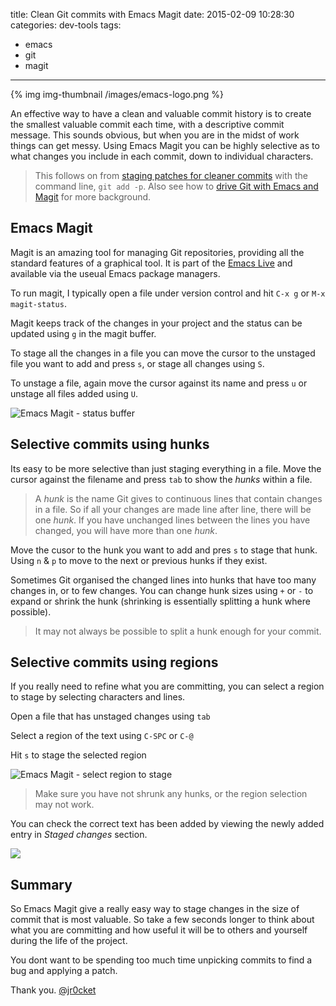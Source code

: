 title: Clean Git commits with Emacs Magit
date: 2015-02-09 10:28:30
categories: dev-tools
tags:
- emacs
- git
- magit
---

{% img img-thumbnail /images/emacs-logo.png %}

  An effective way to have a clean and valuable commit history is to create the smallest valuable commit each time, with a descriptive commit message.  This sounds obvious, but when you are in the midst of work things can get messy.  Using Emacs Magit you can be highly selective as to what changes you include in each commit, down to individual characters.

> This follows on from [staging patches for cleaner commits](/2014/07/staging-patches-with-git-for-cleaner-commits.html) with the command line, `git add -p`.  Also see how to [drive Git with Emacs and Magit](/2012/12/driving-git-with-emacs-pure-magic-with.html.html) for more background.

<!-- more -->

## Emacs Magit

  Magit is an amazing tool for managing Git repositories, providing all the standard features of a graphical tool.  It is part of the [Emacs Live](https://github.com/overtone/emacs-live) and available via the useual Emacs package managers.

  To run magit, I typically open a file under version control and hit `C-x g` or `M-x magit-status`.

  Magit keeps track of the changes in your project and the status can be updated using `g` in the magit buffer.

  To stage all the changes in a file you can move the cursor to the unstaged file you want to add and press `s`, or stage all changes using `S`.

  To unstage a file, again move the cursor against its name and press `u` or unstage all files added using `U`.

![Emacs Magit - status buffer](/images/emacs-magit-status.png)


## Selective commits using hunks

  Its easy to be more selective than just staging everything in a file.  Move the cursor against the filename and press `tab` to show the _hunks_ within a file.

> A _hunk_ is the name Git gives to continuous lines that contain changes in a file.  So if all your changes are made line after line, there will be one _hunk_.  If you have unchanged lines between the lines you have changed, you will have more than one _hunk_.

  Move the cusor to the hunk you want to add and pres `s` to stage that hunk.  Using `n` & `p` to move to the next or previous hunks if they exist.

  Sometimes Git organised the changed lines into hunks that have too many changes in, or to few changes.  You can change hunk sizes using  `+` or `-` to expand or shrink the hunk (shrinking is essentially splitting a hunk where possible).

> It may not always be possible to split a hunk enough for your commit.

## Selective commits using regions

  If you really need to refine what you are committing, you can select a region to stage by selecting characters and lines.

  Open a file that has unstaged changes using `tab`

  Select a region of the text using `C-SPC` or `C-@`

  Hit `s` to stage the selected region

![Emacs Magit - select region to stage](/images/emacs-magit-staging-hunk-select-region-to-stage.png)

> Make sure you have not shrunk any hunks, or the region selection may not work.

  You can check the correct text has been added by viewing the newly added entry in _Staged changes_ section.

![](/images/emacs-magit-staging-hunk-select-region-staged.png)

## Summary

  So Emacs Magit give a really easy way to stage changes in the size of commit that is most valuable.  So take a few seconds longer to think about what you are committing and how useful it will be to others and yourself during the life of the project.

  You dont want to be spending too much time unpicking commits to find a bug and applying a patch.

Thank you.
[@jr0cket](https://twitter.com/jr0cket)
